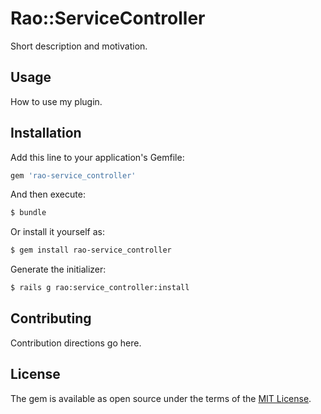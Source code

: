 # Rao::ServiceController
Short description and motivation.

## Usage
How to use my plugin.

## Installation
Add this line to your application's Gemfile:

```ruby
gem 'rao-service_controller'
```

And then execute:
```bash
$ bundle
```

Or install it yourself as:
```bash
$ gem install rao-service_controller
```

Generate the initializer:

```bash
$ rails g rao:service_controller:install
```

## Contributing
Contribution directions go here.

## License
The gem is available as open source under the terms of the [MIT License](http://opensource.org/licenses/MIT).
